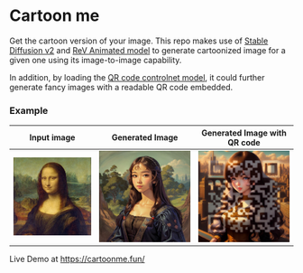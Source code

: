 # Cartoon me 
Get the cartoon version of your image. This repo makes use of [Stable Diffusion v2](https://github.com/Stability-AI/stablediffusion) and [ReV Animated model](https://civitai.com/models/7371/rev-animated) to generate cartoonized image for a given one using its image-to-image capability.

In addition, by loading the [QR code controlnet model](https://civitai.com/models/90472?modelVersionId=96366), it could further generate fancy images with a readable QR code embedded. 

### Example

Input image  |           Generated Image            | Generated Image with QR code 
:-------------------------:|:------------------------------------:|:--------------:
<img src="test.png" width="512"/>  | <img src="example.png" width="512"/> | <img src="qr_example.png" width="512"/>



Live Demo at https://cartoonme.fun/